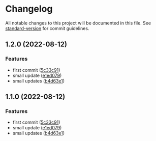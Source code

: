 # Changelog

All notable changes to this project will be documented in this file. See [standard-version](https://github.com/conventional-changelog/standard-version) for commit guidelines.

## 1.2.0 (2022-08-12)


### Features

* first commit ([5c33c91](https://github.com/jhderojasUVa/analyted-database-todo/commit/5c33c912c134ee1f3d69d2aab15c0736ed643b1b))
* small update ([e1ed079](https://github.com/jhderojasUVa/analyted-database-todo/commit/e1ed0795131bbc9e65fbdf664cbbfac00caa2b47))
* small updates ([b4d63e1](https://github.com/jhderojasUVa/analyted-database-todo/commit/b4d63e16a0e198a76084d98c90a34b5999fe2efd))

## 1.1.0 (2022-08-12)


### Features

* first commit ([5c33c91](https://github.com/jhderojasUVa/analyted-database-todo/commit/5c33c912c134ee1f3d69d2aab15c0736ed643b1b))
* small update ([e1ed079](https://github.com/jhderojasUVa/analyted-database-todo/commit/e1ed0795131bbc9e65fbdf664cbbfac00caa2b47))
* small updates ([b4d63e1](https://github.com/jhderojasUVa/analyted-database-todo/commit/b4d63e16a0e198a76084d98c90a34b5999fe2efd))
